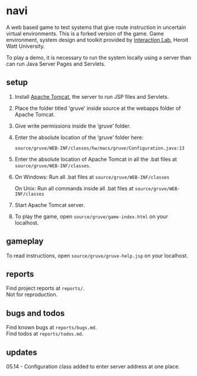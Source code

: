 navi
=====

A web based game to test systems that give route instruction in uncertain virtual environments. This is a forked version of the game.  Game environment, system design and toolkit provided by [Interaction Lab](https://sites.google.com/site/hwinteractionlab/), Heroit Watt University.

To play a demo, it is necessary to run the system locally using a server than can run Java Server Pages and Servlets. 

setup
----

1. Install [Apache Tomcat](http://tomcat.apache.org/download-70.cgi), the server to run JSP files and Servlets. 
  	

2. Place the folder titled 'gruve' inside source at the webapps folder of Apache Tomcat. 

3. Give write permissions inside the ‘gruve’ folder. 

4. Enter the absolute location of the ‘gruve’ folder here: 

	`source/gruve/WEB-INF/classes/hw/macs/gruve/Configuration.java:13`
	
5. Enter the absolute location of Apache Tomcat in all the .bat files at `source/gruve/WEB-INF/classes`. 

6. On Windows: Run all .bat files at `source/gruve/WEB-INF/classes`

   On Unix: Run all commands inside all .bat files at `source/gruve/WEB-INF/classes`
   
7. Start Apache Tomcat server.

8. To play the game, open `source/gruve/game-index.html` on your localhost.
   

	
gameplay
----

To read instructions, open `source/gruve/gruve-help.jsp` on your localhost.


reports
----

Find project reports at `reports/`.  
Not for reproduction.

bugs and todos
----

Find known bugs at `reports/bugs.md`.  
Find todos at `reports/todos.md`.

updates
----

05.14 - Configuration class added to enter server address at one place.


